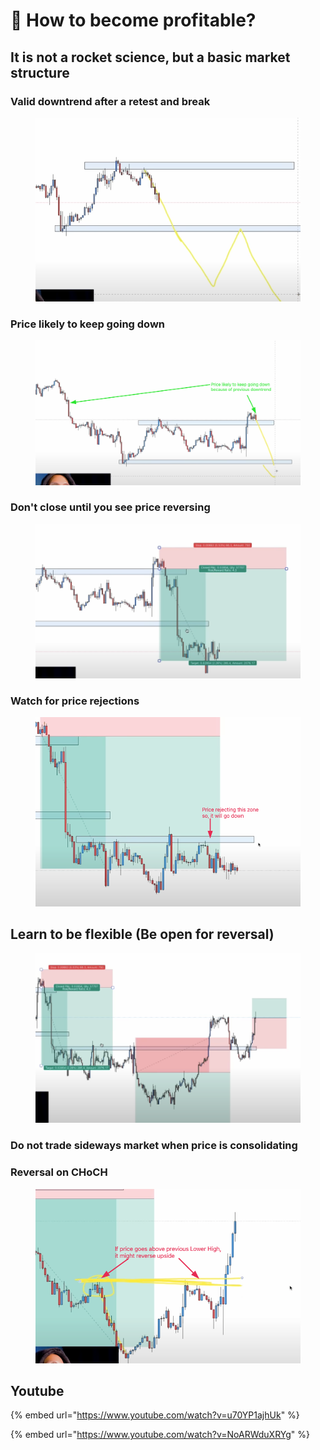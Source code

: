 # 🤑 How to become profitable?

## It is not a rocket science, but a basic market structure

### Valid downtrend after a retest and break

<figure><img src="../.gitbook/assets/image (12) (1) (1).png" alt=""><figcaption></figcaption></figure>

### Price likely to keep going down

<figure><img src="../.gitbook/assets/image (7) (1).png" alt=""><figcaption></figcaption></figure>

### Don't close until you see price reversing

<figure><img src="../.gitbook/assets/image (14) (1) (1).png" alt=""><figcaption></figcaption></figure>

### Watch for price rejections

<figure><img src="../.gitbook/assets/image (13).png" alt=""><figcaption></figcaption></figure>

## Learn to be flexible (Be open for reversal)

<figure><img src="../.gitbook/assets/image (4).png" alt=""><figcaption></figcaption></figure>

### Do not trade sideways market when price is consolidating



### Reversal on CHoCH

<figure><img src="../.gitbook/assets/image (8) (2).png" alt=""><figcaption></figcaption></figure>

## Youtube

{% embed url="https://www.youtube.com/watch?v=u70YP1ajhUk" %}

{% embed url="https://www.youtube.com/watch?v=NoARWduXRYg" %}
